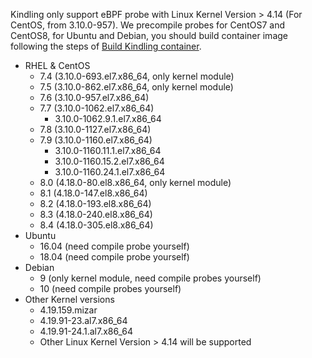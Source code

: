 Kindling only support eBPF probe with Linux Kernel Version > 4.14 (For CentOS, from 3.10.0-957). We precompile probes for CentOS7 and CentOS8, for Ubuntu and Debian, you should build container image following the steps of [Build Kindling container](./Installation.md#build-kindling-container).

- RHEL & CentOS
   - 7.4 (3.10.0-693.el7.x86_64, only kernel module)
   - 7.5 (3.10.0-862.el7.x86_64, only kernel module)
   - 7.6 (3.10.0-957.el7.x86_64)
   - 7.7 (3.10.0-1062.el7.x86_64)
     - 3.10.0-1062.9.1.el7.x86_64
   - 7.8 (3.10.0-1127.el7.x86_64)
   - 7.9 (3.10.0-1160.el7.x86_64)
     - 3.10.0-1160.11.1.el7.x86_64
     - 3.10.0-1160.15.2.el7.x86_64
     - 3.10.0-1160.24.1.el7.x86_64
   - 8.0 (4.18.0-80.el8.x86_64, only kernel module)
  - 8.1 (4.18.0-147.el8.x86_64)
  - 8.2 (4.18.0-193.el8.x86_64)
  - 8.3 (4.18.0-240.el8.x86_64)
  - 8.4 (4.18.0-305.el8.x86_64)
- Ubuntu
   - 16.04 (need compile probe yourself)
   - 18.04 (need compile probe yourself)
- Debian
   - 9 (only kernel module, need compile probes yourself)
   - 10 (need compile probes yourself)
- Other Kernel versions
   - 4.19.159.mizar
   - 4.19.91-23.al7.x86_64
   - 4.19.91-24.1.al7.x86_64
   - Other Linux Kernel Version > 4.14 will be supported